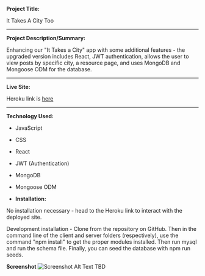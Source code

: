 **Project Title:**

It Takes A City Too

---

**Project Description/Summary:**

Enhancing our "It Takes a City" app with some additional features - the upgraded version includes React, JWT authentication, allows the user to view posts by specific city, a resource page, and uses MongoDB and Mongoose ODM for the database.

---

**Live Site:**

Heroku link is [here](https://it-takes-a-city-too.herokuapp.com/)

---

**Technology Used:**

- JavaScript
- CSS
- React
- JWT (Authentication)
- MongoDB
- Mongoose ODM

- **Installation:**

No installation necessary - head to the Heroku link to interact with the deployed site.

Development installation - Clone from the repository on GitHub. Then in the command line of the client and server folders (respectively), use the command "npm install" to get the proper modules installed. Then run mysql and run the schema file. Finally, you can seed the database with npm run seeds.

**Screenshot**
![Screenshot Alt Text TBD ]()
